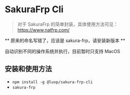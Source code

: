 # SakuraFrp Cli

> 对于 SakuraFrp 的简单封装，具体使用方法可见：https://www.natfrp.com/

** 原来的命名写错了，应该是 sakura-frp，请安装新版本 **

自动识别不同的操作系统并执行，目前暂时只支持 MacOS

## 安装和使用方法

- `npm install -g @luxp/sakura-frp-cli`
- `sakura-frp`
